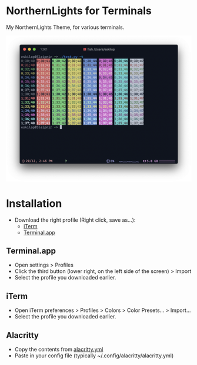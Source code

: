 # NorthernLights for Terminals
My NorthernLights Theme, for various terminals.

![](./screenshots/colors.png)

# Installation
- Download the right profile (Right click, save as...):
  - [iTerm](https://raw.githubusercontent.com/NorthernLightsTheme/NorthernLightsTerminals/master/NorthernLights.itermcolors)
  - [Terminal.app](https://raw.githubusercontent.com/NorthernLightsTheme/NorthernLightsTerminals/master/NorthernLights.terminal)

## Terminal.app
- Open settings > Profiles
- Click the third button (lower right, on the left side of the screen) > Import
- Select the profile you downloaded earlier.

## iTerm
- Open iTerm preferences > Profiles > Colors > Color Presets... > Import...
- Select the profile you downloaded earlier.

## Alacritty
- Copy the contents from [alacritty.yml](https://raw.githubusercontent.com/NorthernLightsTheme/NorthernLightsTerminals/master/alacritty.yml)
- Paste in your config file (typically ~/.config/alacritty/alacritty.yml)
